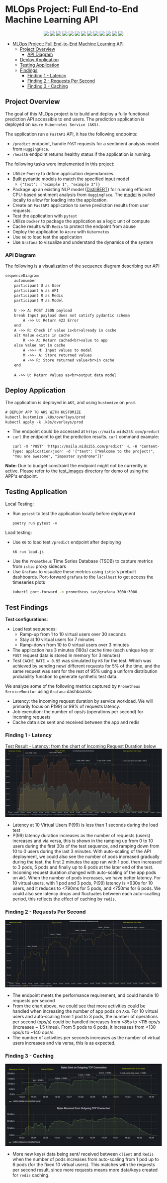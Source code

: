 # MLOps Project: Full End-to-End Machine Learning API

<p align="center">
    <!--Hugging Face-->
        <img src="https://user-images.githubusercontent.com/1393562/197941700-78283534-4e68-4429-bf94-dce7ab43a941.svg" width=7%>
    <!--PLUS SIGN-->
        <img src="https://user-images.githubusercontent.com/1393562/190876627-da2d09cb-5ca0-4480-8eb8-830bdc0ddf64.svg" width=7%>
    <!--FAST API-->
        <img src="https://user-images.githubusercontent.com/1393562/190876570-16dff98d-ccea-4a57-86ef-a161539074d6.svg" width=7%>
    <!--PLUS SIGN-->
        <img src="https://user-images.githubusercontent.com/1393562/190876627-da2d09cb-5ca0-4480-8eb8-830bdc0ddf64.svg" width=7%>
    <!--REDIS LOGO-->
        <img src="https://user-images.githubusercontent.com/1393562/190876644-501591b7-809b-469f-b039-bb1a287ed36f.svg" width=7%>
    <!--PLUS SIGN-->
        <img src="https://user-images.githubusercontent.com/1393562/190876627-da2d09cb-5ca0-4480-8eb8-830bdc0ddf64.svg" width=7%>
    <!--KUBERNETES-->
        <img src="https://user-images.githubusercontent.com/1393562/190876683-9c9d4f44-b9b2-46f0-a631-308e5a079847.svg" width=7%>
    <!--PLUS SIGN-->
        <img src="https://user-images.githubusercontent.com/1393562/190876627-da2d09cb-5ca0-4480-8eb8-830bdc0ddf64.svg" width=7%>
    <!--Azure-->
        <img src="https://user-images.githubusercontent.com/1393562/192114198-ac03d0ef-7fb7-4c12-aba6-2ee37fc2dcc8.svg" width=7%>
    <!--PLUS SIGN-->
        <img src="https://user-images.githubusercontent.com/1393562/190876627-da2d09cb-5ca0-4480-8eb8-830bdc0ddf64.svg" width=7%>
    <!--K6-->
        <img src="https://user-images.githubusercontent.com/1393562/197683208-7a531396-6cf2-4703-8037-26e29935fc1a.svg" width=7%>
    <!--PLUS SIGN-->
        <img src="https://user-images.githubusercontent.com/1393562/190876627-da2d09cb-5ca0-4480-8eb8-830bdc0ddf64.svg" width=7%>
    <!--GRAFANA-->
        <img src="https://user-images.githubusercontent.com/1393562/197682977-ff2ffb72-cd96-4f92-94d9-2624e29098ee.svg" width=7%>
</p>

- [MLOps Project: Full End-to-End Machine Learning API](#mlops-project-full-end-to-end-machine-learning-api)
  - [Project Overview](#project-overview)
    - [API Diagram](#api-diagram)
  - [Deploy Application](#deploy-application)
  - [Testing Application](#testing-application)
  - [Findings](#findings)
    - [Finding 1 - Latency](#finding-1---latency)
    - [Finding 2 - Requests Per Second](#finding-2---requests-per-second)
    - [Finding 3 - Caching](#finding-3---caching)

## Project Overview

The goal of this MLOps project is to build and deploy a fully functional prediction API accessible to end users. The prediction application is deployed on `Azure Kubernetes Service (AKS)`.

The application run a `FastAPI` API, it has the following endpoints:
* `/predict` endpoint, handle `POST` requests for a sentiment analysis model from `HuggingFace`.
* `/health` endpoint returns healthy status if the application is running.

The following tasks were implemented in this project:
- Utilize `Poetry` to define application dependancies. 
- Built pydantic models to match the specified input model
  - ```{"text": ["example 1", "example 2"]}```
- Package up an existing NLP model ([DistilBERT](https://arxiv.org/abs/1910.01108)) for running efficient CPU-based sentiment analysis from `HuggingFace`. The [model](https://huggingface.co/winegarj/distilbert-base-uncased-finetuned-sst2) is pulled locally to allow for loading into the application.
- Create an `FastAPI` application to serve prediction results from user requests.
- Test the application with `pytest`
- Utilize `Docker` to package the application as a logic unit of compute
- Cache results with `Redis` to protect the endpoint from abuse
- Deploy the application to `Azure` with `Kubernetes`
- Use `K6` to load test the application
- Use `Grafana` to visualize and understand the dynamics of the system


### API Diagram

The following is a visualization of the sequence diagram describing our API

```mermaid
sequenceDiagram
    autonumber
    participant U as User
    participant A as API
    participant R as Redis
    participant M as Model

    U ->> A: POST JSON payload
    break Input payload does not satisfy pydantic schema
        A ->> U: Return 422 Error
    end
    A ->> R: Check if value is<br>already in cache
    alt Value exists in cache
        R ->> A: Return cached<br>value to app
    else Value not in cache
        A ->>+ M: Input values to model
        M ->>- A: Store returned values
        A ->> R: Store returned value<br>in cache
    end

    A ->> U: Return Values as<br>output data model
```

## Deploy Application
The application is deployed in `AKS`, and using `kustomize` on `prod`.

```commandline
# DEPLOY APP TO AKS WITH KUSTOMIZE
kubectl kustomize .k8s/overlays/prod
kubectl apply -k .k8s/overlays/prod
```

- The endpoint could be accessed at `https://maila.mids255.com/predict`
- `curl` the endpoint to get the prediction results. `curl` command example:
  ```commandline
  curl -X 'POST' 'https://maila.mids255.com/predict' -L -H 'Content-Type: application/json' -d '{"text": ["Welcome to the project!", "You are awesome", "imposter syndrome"]}'
  ```

**Note:** Due to budget constraint the endpoint might not be currently in active. Please refer to the [test_images](test_images/) directory for demo of using the APP's endpoint.

## Testing Application

Local Testing:
- Run `pytest` to test the application locally before deployment
  ```commandline
  poetry run pytest -v
  ```

Load testing:

- Use `K6` to load test `/predict` endpoint after deploying
  ```commandline
  k6 run load.js
  ```
- Use the `Prometheus` Time Series Database (TSDB) to capture metrics from `istio` proxy sidecars
- Use `Grafana` to visualize these metrics using `istio`'s prebuilt dashboards. Port-forward `grafana` to the `localhost` to get access the timeseries plots
  ```bash
  kubectl port-forward -n prometheus svc/grafana 3000:3000
  ```

## Test Findings

**Test configurations**:
* Load test sequences:
  * Ramp-up from 1 to 10 virtual users over 30 seconds
  * Stay at 10 virtual users for 7 minutes
  * Ramp-down from 10 to 0 virtual users over 3 minutes
* The application has 3 minutes (180s) cache time (each unique key or `POST` request data is stored in memory for 3 minutes)
* Test `CACHE_RATE = 0.95` was simulated by `K6` for the test. Which was achieved by sending new/ different requests for 5% of the time, and the same request was sent for the rest of 95% using a uniform distribution probability function to generate synthetic test data.  

We analyze some of the following  metrics captured by `Prometheus` `ServiceMonitor` using `Grafana` dashboards:
* Latency: the incoming request duration by service workload. We will primarily focus on P(99) or 99% of requests latency.
* Job execution: the number of ops/s (operations per second) for incoming requests
* Cache data size sent and received between the app and redis

### Finding 1 - Latency
Test Result - Latency: from the chart of Incoming Request Duration below
![Latency Incoming Request](test_images/01_latency_incoming_request.png)
* Latency at 10 Virtual Users P(99) is less than 1 seconds during the load test
* P(99) latency duration increases as the number of requests (users) increases and via versa, this is shown in the ramping up from 0 to 10 users during the first 30s of the test sequence, and ramping down from 10 to 0 users during the last 3 minutes. With auto-scaling of the API deployment, we could also see the number of pods increased gradually during the test, the first 2 minutes the app ran with 1 pod, then increased to 3 pods, 5 pods and finally up to 6 pods at the later end of the test. 
* Incoming request duration changed with auto-scaling of the app pods on `AKS`. When the number of pods increases, we have better latency. For 10 virtual users, with 1 pod and 3 pods, P(99) latency is <930s for 10 users, and it reduces to <790ms for 5 pods, and <750ms for 6 pods. We could also see latency drops and fluctuates between each auto-scalling period, this reflects the effect of caching by `redis`.

 ### Finding 2 - Requests Per Second
![Operations Per Second](test_images/03_ops_per_second.png)
* The endpoint meets the performance requirement, and could handle 10 requests per second
* From the chart above, we could see that more activities could be handled when increasing the number of app pods on `AKS`. For 10 virtual users and auto-scaling from 1 pod to 3 pods, the number of operations per second (ops/s) could be handled increases from <85s to <115 ops/s (increases ~ 1.5 times). From 5 pods to 6 pods, it increases from <130 ops/s to ~140 ops/s. 
* The number of activities per seconds increases as the number of virtual users increases and via versa, this is as expected.

### Finding 3 - Caching
![Bytes Sent And Received By Redis](test_images/04_bytes_sent_received_redis.png)
* More new keys/ data being sent/ received between `client` and `Redis` when the number of pods increases from auto-scaling from 1 pod up to 6 pods (for the fixed 10 virtual users). This matches with the requests per second result, since more requests means more data/keys created for `redis` caching. 